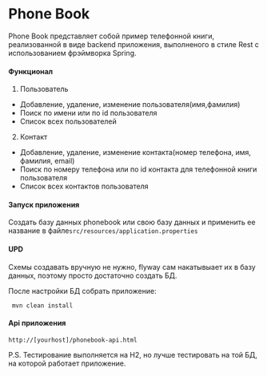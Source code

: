 # Phone Book

Phone Book представляет собой пример телефонной книги, реализованной в виде backend приложения, выполненого в стиле Rest с использованием фрэймворка Spring.
#### Функционал ####
 1.	Пользователь
  + Добавление, удаление, изменение пользователя(имя,фамилия)
  + Поиск по имени или по id пользователя
  + Список всех пользователей
 2. Контакт
  + Добавление, удаление, изменение контакта(номер телефона, имя, фамилия, email)
  + Поиск по номеру телефона или по id контакта для телефонной книги пользователя
  + Список всех контактов пользователя
#### Запуск приложения ####
Создать базу данных phonebook или свою базу данных и применить ее название в файле`src/resources/application.properties`
#### UPD #### 
Схемы создавать вручную не нужно, flyway сам накатывыает их в базу данных, поэтому просто достаточно создать БД.

 После настройки БД собрать приложение:
 ```
  mvn clean install
 ```
#### Api приложения ####
 ```
http://[yourhost]/phonebook-api.html
 ```
P.S. Тестирование выполняется на H2, но лучше тестировать на той БД, на которой работает приложение.
 
